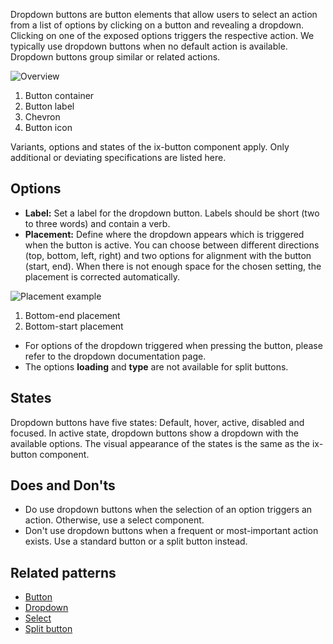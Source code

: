 Dropdown buttons are button elements that allow users to select an action from a list of options by clicking on a button and revealing a dropdown. Clicking on one of the exposed options triggers the respective action. We typically use dropdown buttons when no default action is available. Dropdown buttons group similar or related actions.

![Overview](https://www.figma.com/file/wEptRgAezDU1z80Cn3eZ0o/iX-Pattern-Illustrations?type=design&node-id=1477-13932&mode=design&t=97WS5dUS2rk3MCp2-11)

1. Button container
2. Button label
3. Chevron
4. Button icon

Variants, options and states of the ix-button component apply. Only additional or deviating specifications are listed here.

## Options
- **Label:** Set a label for the dropdown button. Labels should be short (two to three words) and contain a verb.
- **Placement:** Define where the dropdown appears which is triggered when the button is active. You can choose between different directions (top, bottom, left, right) and two options for alignment with the button (start, end). When there is not enough space for the chosen setting, the placement is corrected automatically.

![Placement example](https://www.figma.com/file/wEptRgAezDU1z80Cn3eZ0o/iX-Pattern-Illustrations?type=design&node-id=1504-2203&mode=design&t=5MYmq6zAbfw7xIkC-11)
1. Bottom-end placement
2. Bottom-start placement

- For options of the dropdown triggered when pressing the button, please refer to the dropdown documentation page.
- The options **loading** and **type** are not available for split buttons.

## States
Dropdown buttons have five states: Default, hover, active, disabled and focused. In active state, dropdown buttons show a dropdown with the available options. The visual appearance of the states is the same as the ix-button component.

## Does and Don'ts
- Do use dropdown buttons when the selection of an option triggers an action. Otherwise, use a select component.
- Don't use dropdown buttons when a frequent or most-important action exists. Use a standard button or a split button instead.

## Related patterns
- [Button](button.md)
- [Dropdown](../dropdown.md)
- [Select](../select.md)
- [Split button](split-button.md) 
